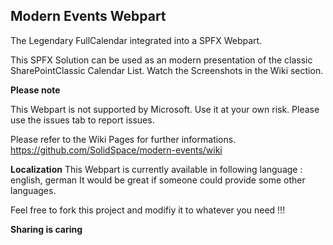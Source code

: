 ## Modern Events Webpart
The Legendary FullCalendar integrated into a SPFX Webpart.

This SPFX Solution can be used as an modern presentation of the classic SharePointClassic Calendar List. Watch the Screenshots in the Wiki section.

**Please note**

This Webpart is not supported by Microsoft. Use it at your own risk. Please use the issues tab to report issues.

Please refer to the Wiki Pages for further informations.
https://github.com/SolidSpace/modern-events/wiki

**Localization**
This Webpart is currently available in following language : english, german
It would be great if someone could provide some other languages.

Feel free to fork this project and modifiy it to whatever you need !!!

**Sharing is caring**
